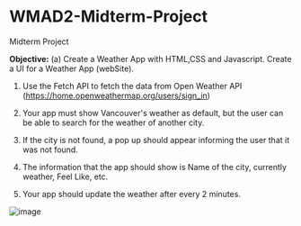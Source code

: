 # WMAD2-Midterm-Project

Midterm Project

<b>Objective:</b> (a) Create a Weather App with HTML,CSS and Javascript. Create a UI for a Weather App (webSite).

1. Use the Fetch API to fetch the data from Open Weather API (https://home.openweathermap.org/users/sign_in)

2. Your app must show Vancouver's  weather as default, but the user can be able to search for the weather of another city.

3. If the city is not found, a pop up should appear informing the user that it was not found.

4. The information that the app should show is Name of the city, currently weather, Feel Like, etc.

5. Your app should update the weather after every 2 minutes.

![image](https://user-images.githubusercontent.com/76931326/110544800-29aafa00-80e1-11eb-85e8-d5487eed78b2.png)
